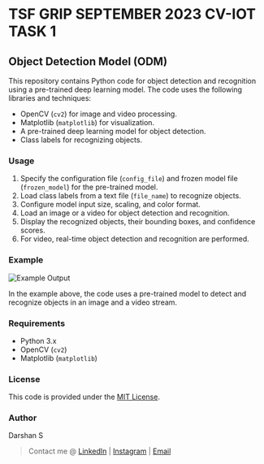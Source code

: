# TSF GRIP SEPTEMBER 2023 CV-IOT TASK 1

## Object Detection Model (ODM)

This repository contains Python code for object detection and recognition using a pre-trained deep learning model.
The code uses the following libraries and techniques:

- OpenCV (`cv2`) for image and video processing.
- Matplotlib (`matplotlib`) for visualization.
- A pre-trained deep learning model for object detection.
- Class labels for recognizing objects.

### Usage

1. Specify the configuration file (`config_file`) and frozen model file (`frozen_model`) for the pre-trained model.
2. Load class labels from a text file (`file_name`) to recognize objects.
3. Configure model input size, scaling, and color format.
4. Load an image or a video for object detection and recognition.
5. Display the recognized objects, their bounding boxes, and confidence scores.
6. For video, real-time object detection and recognition are performed.

### Example

![Example Output](output.png)

In the example above, the code uses a pre-trained model to detect and recognize objects in an image and a video stream.

### Requirements

- Python 3.x
- OpenCV (`cv2`)
- Matplotlib (`matplotlib`)

### License

This code is provided under the [MIT License](LICENSE).

### Author

Darshan S
> Contact me @ [LinkedIn](https://linkedin.com/in/arcticblue/) | [Instagram](https://instagram.com/thedarshgowda) | [Email](mailto:d7gowda@gmail.com)

